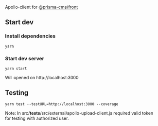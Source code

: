 Apollo-client for [@prisma-cms/front](https://www.npmjs.com/package/@prisma-cms/front)

## Start dev
### Install dependencies
```
yarn
```

### Start dev server
```
yarn start
```
Will opened on http://localhost:3000

## Testing
`yarn test --testURL=http://localhost:3000 --coverage`

Note: In src/__tests__/src/external/apollo-upload-client.js required valid token for testing with authorized user.
